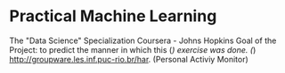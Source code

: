 Practical Machine Learning
==========================

The "Data Science" Specialization Coursera - Johns Hopkins
Goal of the Project: to predict the manner in which this (*) exercise was done.
(*) http://groupware.les.inf.puc-rio.br/har. (Personal Activiy Monitor)


